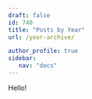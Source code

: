 ```yaml
---
draft: false
id: 740    
title: "Posts by Year"
url: /year-archive/

author_profile: true
sidebar:
   nav: "docs"
---
```

Hello!